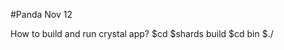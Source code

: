 #Panda Nov 12

How to build and run crystal app?
$cd <project file>
$shards build
$cd bin
$./<myapp>